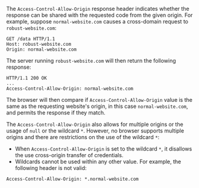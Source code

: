 The `Access-Control-Allow-Origin` response header indicates whether the response can be shared with the requested code from the given origin. For example, suppose `normal-website.com` causes a cross-domain request to `robust-website.com`:
```http
GET /data HTTP/1.1
Host: robust-website.com
Origin: normal-website.com
```
The server running `robust-website.com` will then return the following response:
```http
HTTP/1.1 200 OK
...
Access-Control-Allow-Origin: normal-website.com
```
The browser will then compare if `Access-Control-Allow-Origin` value is the same as the requesting website's origin, in this case `normal-website.com`, and permits the response if they match.

The `Access-Control-Allow-Origin` also allows for multiple origins or the usage of `null` or the wildcard `*`. However, no browser supports multiple origins and there are restrictions on the use of the wildcard `*`:
- When `Access-Control-Allow-Origin` is set to the wildcard `*`, it disallows the use cross-origin transfer of credentials.
- Wildcards cannot be used within any other value. For example, the following header is not valid:
```txt
Access-Control-Allow-Origin: *.normal-website.com
```